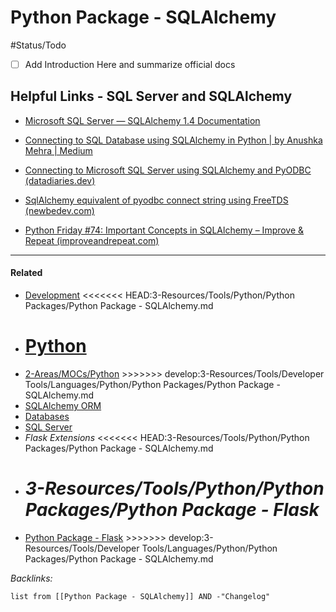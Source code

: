 # Python Package - SQLAlchemy

\#Status/Todo 

* [ ] Add Introduction Here and summarize official docs

## Helpful Links - SQL Server and SQLAlchemy

* [Microsoft SQL Server — SQLAlchemy 1.4 Documentation](https://docs.sqlalchemy.org/en/14/dialects/mssql.html)

* [Connecting to SQL Database using SQLAlchemy in Python | by Anushka Mehra | Medium](https://medium.com/@anushkamehra16/connecting-to-sql-database-using-sqlalchemy-in-python-2be2cf883f85)

* [Connecting to Microsoft SQL Server using SQLAlchemy and PyODBC (datadiaries.dev)](https://datadiaries.dev/connecting-to-microsoft-sql-server-using-sqlalchemy-and-pyodbc)

* [SqlAlchemy equivalent of pyodbc connect string using FreeTDS (newbedev.com)](https://newbedev.com/sqlalchemy-equivalent-of-pyodbc-connect-string-using-freetds)

* [Python Friday #74: Important Concepts in SQLAlchemy – Improve & Repeat (improveandrepeat.com)](https://improveandrepeat.com/2021/06/python-friday-74-important-concepts-in-sqlalchemy/)

---

#### Related

* [Development](../../../../../../2-Areas/MOCs/Development.md)
  \<\<\<\<\<\<\< HEAD:3-Resources/Tools/Python/Python Packages/Python Package - SQLAlchemy.md
* [Python](../../../../../../2-Areas/MOCs/Python.md)
  =======
* [2-Areas/MOCs/Python](../../../../../../2-Areas/MOCs/Python.md)
  \>>>>>>> develop:3-Resources/Tools/Developer Tools/Languages/Python/Python Packages/Python Package - SQLAlchemy.md
* [SQLAlchemy ORM](../../../../../../0-Slipbox/SQLAlchemy%20ORM.md)
* [Databases](../../../../../../2-Areas/MOCs/Databases.md)
* [SQL Server](../../../Data%20Stack/Databases/SQL%20Server.md)
* *Flask Extensions*
  \<\<\<\<\<\<\< HEAD:3-Resources/Tools/Python/Python Packages/Python Package - SQLAlchemy.md
* *3-Resources/Tools/Python/Python Packages/Python Package - Flask*
  =======
* [Python Package - Flask](Python%20Package%20-%20Flask.md)
  \>>>>>>> develop:3-Resources/Tools/Developer Tools/Languages/Python/Python Packages/Python Package - SQLAlchemy.md

*Backlinks:*

````dataview
list from [[Python Package - SQLAlchemy]] AND -"Changelog"
````
